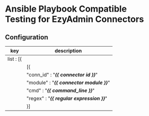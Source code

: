 # Ansible Playbook Compatible Testing for EzyAdmin Connectors

## Configuration

| key                | description                                     |
| ------------------ | ------------------------------------------------|
| list : [{          |                                                 |
|                    | [{                                              |
|                    |     "conn_id" : "***{{ connector id }}***"      |
|                    |     "module" : "***{{ connector module }}***"   |
|                    |     "cmd" : "***{{ command_line }}***"          |
|                    |     "regex" : "***{{ regular expression }}***"  |
|                    | }]                                              |